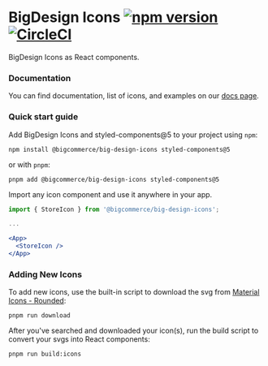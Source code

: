 # BigDesign Icons [![npm version](https://img.shields.io/npm/v/@bigcommerce/big-design-icons.svg?style=flat)](https://www.npmjs.com/package/@bigcommerce/big-design) [![CircleCI](https://circleci.com/gh/bigcommerce/big-design.svg?style=shield)](https://circleci.com/gh/bigcommerce/big-design)

BigDesign Icons as React components.

### Documentation

You can find documentation, list of icons, and examples on our [docs page](https://developer.bigcommerce.com/big-design/icons).

### Quick start guide

Add BigDesign Icons and styled-components@5 to your project using `npm`:

```
npm install @bigcommerce/big-design-icons styled-components@5
```

or with `pnpm`:

```
pnpm add @bigcommerce/big-design-icons styled-components@5
```

Import any icon component and use it anywhere in your app.

```jsx
import { StoreIcon } from '@bigcommerce/big-design-icons';

...

<App>
  <StoreIcon />
</App>
```

### Adding New Icons

To add new icons, use the built-in script to download the svg from [Material Icons - Rounded](https://fonts.google.com/icons?selected=Material+Icons&icon.style=Rounded):

```
pnpm run download
```

After you've searched and downloaded your icon(s), run the build script to convert your svgs into React components:

```
pnpm run build:icons
```
